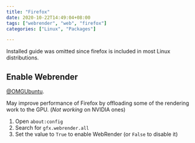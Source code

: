 ```yaml
---
title: "Firefox"
date: 2020-10-22T14:49:04+08:00
tags: ["webrender", "web", "firefox"]
categories: ["Linux", "Packages"]

---
```


Installed guide was omitted since firefox is included in most Linux distributions.

<!--more-->

## Enable Webrender

[@OMGUbuntu](https://www.omgubuntu.co.uk/2020/07/firefox-enable-webrender-linux).

May improve performance of Firefox by offloading some of the rendering work to the GPU. (*Not working* on NVIDIA ones)

1. Open `about:config`
2. Search for `gfx.webrender.all`
3. Set the value to `True` to enable WebRender (or `False` to disable it)
